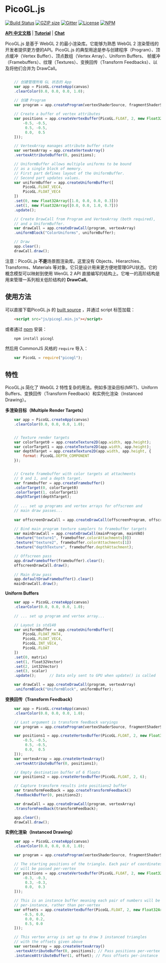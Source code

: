 PicoGL.js
========

[![Build Status](https://travis-ci.org/tsherif/picogl.js.svg?branch=master)](https://travis-ci.org/tsherif/picogl.js) [![GZIP size](https://badge-size.herokuapp.com/tsherif/picogl.js/master/build/picogl.min.js.svg?compression=gzip)](https://github.com/tsherif/picogl.js/blob/master/build/picogl.min.js) [![Gitter](https://img.shields.io/gitter/room/picogl.js/general.svg)](https://gitter.im/picogl-js/general) [![License](https://img.shields.io/github/license/tsherif/picogl.js.svg)](https://github.com/tsherif/picogl.js/blob/master/LICENSE) [![NPM](https://img.shields.io/npm/v/picogl.svg)](https://www.npmjs.com/package/picogl)

**[API 中文文档](https://soulgem.cc/picogl.js/docs/PicoGL.html)** | **[Tutorial](https://tsherif.wordpress.com/2017/07/26/webgl-2-development-with-picogl-js/)** | **[Chat](https://gitter.im/picogl-js/general)**

PicoGL.js 是基于 WebGL 2 的最小渲染库。它能够为熟悉 WebGL 2 渲染管线的开发者提供更方便的API。PicoGL.js 的典型用途是参与创建程序（Program）、顶点缓冲（Vertex Buffer）、顶点数组（Vertex Array）、Uniform Buffers、 帧缓冲（Framebuffers）、纹理（Textures）、变换回传（Transform Feedbacks）、以及将他们合并为 DrawCall。

```JavaScript

    // 创建管理所有 GL 状态的 App
    var app = PicoGL.createApp(canvas)
    .clearColor(0.0, 0.0, 0.0, 1.0);
    
    // 创建 Program
    var program = app.createProgram(vertexShaderSource, fragmentShaderSource);

    // Create a buffer of vertex attributes
    var positions = app.createVertexBuffer(PicoGL.FLOAT, 2, new Float32Array([
        -0.5, -0.5,
         0.5, -0.5,
         0.0,  0.5
    ]));

    // VertexArray manages attribute buffer state
    var vertexArray = app.createVertexArray()
    .vertexAttributeBuffer(0, positions);

    // UniformBuffer allows multiple uniforms to be bound
    // as a single block of memory.
    // First part defines layout of the UniformBuffer.
    // Second part updates values.
    var uniformBuffer = app.createUniformBuffer([
        PicoGL.FLOAT_VEC4,
        PicoGL.FLOAT_VEC4
    ])
    .set(0, new Float32Array([1.0, 0.0, 0.0, 0.3]))
    .set(1, new Float32Array([0.0, 0.0, 1.0, 0.7]))
    .update();

    // Create DrawCall from Program and VertexArray (both required),
    // and a UniformBuffer.
    var drawCall = app.createDrawCall(program, vertexArray)
    .uniformBlock("ColorUniforms", uniformBuffer);

    // Draw
    app.clear();
    drawCall.draw();

``` 

注意：PicoGL.js **不是**场景图渲染库。这里没有 Objects、Hierarchies、Transforms、Materials 等对象。它只是设计用来更方便地管理GPU状态。它的概念模型可以映射到使用 WenGL 2 API 直接编写的结构上。它唯一的高阶结构是用来管理一系列相关低阶结构的 **DrawCall**。



使用方法
-----
可以直接下载PicoGL.js 的 [built source](https://tsherif.github.io/picogl.js/build/picogl.min.js) ，并通过 script 标签加载：

```HTML
    <script src="js/picogl.min.js"></script>
```

或者通过 [npm](https://www.npmjs.com/package/picogl) 安装：

```bash
    npm install picogl
```

然后用 CommonJS 风格的 `require` 导入：

```JavaScript
    var PicoGL = require("picogl");
```

特性
--------

PicoGL.js 简化了 WebGL 2 特性复杂的用法。例如多渲染目标(MRT)、Uniform Buffers、变换回传（Transform Feedback）和实例化渲染（Instanced Drawing）。

**多渲染目标（Multiple Render Targets）**

```JavaScript
    var app = PicoGL.createApp(canvas)
    .clearColor(0.0, 0.0, 0.0, 1.0);


    // Texture render targets
    var colorTarget0 = app.createTexture2D(app.width, app.height);
    var colorTarget1 = app.createTexture2D(app.width, app.height);
    var depthTarget = app.createTexture2D(app.width, app.height, {
        format: PicoGL.DEPTH_COMPONENT
    });


    // Create framebuffer with color targets at attachments 
    // 0 and 1, and a depth target.
    var framebuffer = app.createFramebuffer()
    .colorTarget(0, colorTarget0)
    .colorTarget(1, colorTarget1)
    .depthTarget(depthTarget);
    
    // ... set up programs and vertex arrays for offscreen and
    // main draw passes...
    
    var offscreenDrawCall = app.createDrawCall(offscreenProgram, offscreenVAO);

    // Bind main program texture samplers to framebuffer targets
    var mainDrawCall = app.createDrawCall(mainProgram, mainVAO)
    .texture("texture1", framebuffer.colorAttachments[0])
    .texture("texture2", framebuffer.colorAttachments[1])
    .texture("depthTexture", framebuffer.depthAttachment);

    // Offscreen pass
    app.drawFramebuffer(framebuffer).clear();
    offscreenDrawCall.draw();
    
    // Main draw pass
    app.defaultDrawFramebuffer().clear()
    mainDrawCall.draw();
```

**Uniform Buffers**

```JavaScript
    var app = PicoGL.createApp(canvas)
    .clearColor(0.0, 0.0, 0.0, 1.0);
    
    // ... set up program and vertex array...

    // Layout is std140
    var uniformBuffer = app.createUniformBuffer([
        PicoGL.FLOAT_MAT4,
        PicoGL.FLOAT_VEC4,
        PicoGL.INT_VEC4,
        PicoGL.FLOAT
    ])
    .set(0, matrix)
    .set(1, float32Vector)
    .set(2, int32Vector)
    .set(3, scalar)
    .update();      // Data only sent to GPU when update() is called

    var drawCall = app.createDrawCall(program, vertexArray)
    .uniformBlock("UniformBlock", uniformBuffer);
```

**变换回传（Transform Feedback）**

```JavaScript
    var app = PicoGL.createApp(canvas)
    .clearColor(0.0, 0.0, 0.0, 1.0);

    // Last argument is transform feedback varyings
    var program = app.createProgram(vertexShaderSource, fragmentShaderSource, ["vPosition"]);

    var positions1 = app.createVertexBuffer(PicoGL.FLOAT, 2, new Float32Array([
        -0.5, -0.5,
         0.5, -0.5,
         0.0,  0.5
    ]));
    var vertexArray = app.createVertexArray()
    .vertexAttributeBuffer(0, positions1);

    // Empty destination buffer of 6 floats
    var positions2 = app.createVertexBuffer(PicoGL.FLOAT, 2, 6);  

    // Capture transform results into positions2 buffer
    var transformFeedback = app.createTransformFeedback()
    .feedbackBuffer(0, positions2);

    var drawCall = app.createDrawCall(program, vertexArray)
    .transformFeedback(transformFeedback);

    app.clear();
    drawCall.draw();

``` 

**实例化渲染（Instanced Drawing）**

```JavaScript
    var app = PicoGL.createApp(canvas)
    .clearColor(0.0, 0.0, 0.0, 1.0);

    var program = app.createProgram(vertexShaderSource, fragmentShaderSource);

    // The starting positions of the triangle. Each pair of coordinates
    // will be passed per-vertex
    var positions = app.createVertexBuffer(PicoGL.FLOAT, 2, new Float32Array([
        -0.3, -0.3,
         0.3, -0.3,
         0.0,  0.3
    ]));

    // This is an instance buffer meaning each pair of numbers will be passed
    // per-instance, rather than per-vertex
    var offsets = app.createVertexBuffer(PicoGL.FLOAT, 2, new Float32Array([
        -0.5, 0.0,
         0.0, 0.2,
         0.5, 0.0
    ]));

    // This vertex array is set up to draw 3 instanced triangles 
    // with the offsets given above
    var vertexArray = app.createVertexArray()
    .vertexAttributeBuffer(0, positions); // Pass positions per-vertex
    .instanceAttributeBuffer(1, offset); // Pass offsets per-instance
```
